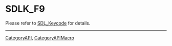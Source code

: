 # SDLK_F9

Please refer to [SDL_Keycode](SDL_Keycode) for details.

----
[CategoryAPI](CategoryAPI), [CategoryAPIMacro](CategoryAPIMacro)

